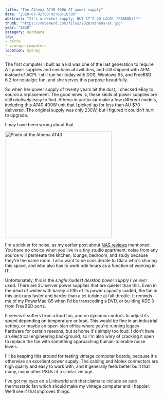 ```yaml
---
title: "The Athena AT40 400W AT power supply"
date: "2020-07-02T08:43:08+10:00"
abstract: "It’s a decent supply, BUT IT’S SO LOUD! *PARDON?!*"
thumb: "https://rubenerd.com/files/2020/athena-at.jpg"
year: "2020"
category: Hardware
tag:
- retro
- vintage-computers
location: Sydney
---
```

The first computer I built as a kid was one of the last generation to require AT power supplies and mechanical switches, and still shipped with APM instead of ACPI. I still run her today with DOS, Windows 95, and FreeBSD 6.2 for nostalgic fun, and she serves this purpose beautifully.

So when her power supply of twenty years bit the dust, I checked eBay to source a replacement. The good news is, these kinds of power supplies are still *relatively* easy to find. Athena in particular make a few different models, including this AT40 400W unit that I picked up for less than AU $70 delivered. The original supply was only 230W, but I figured it couldn't hurt to upgrade.

I may have been wrong about that.

<p><img src="https://rubenerd.com/files/2020/athena-at.jpg" alt="Photo of the Athena AT40" style="width:350px" /></p>

I'm a stickler for noise, as my earlier post about [NAS reviews](https://rubenerd.com/whats-missing-from-nas-reviews/) mentioned. You have no choice when you live in a tiny studio apartment: noise from any source will permeate the kitchen, lounge, bedroom, and study because they're the same room. I also want to be considerate to Clara who's sharing this space, and who also has to work odd hours as a function of working in IT.

Unfortunately, this is the *single loudest desktop power supply I've ever used*. There are 2U server power supplies that are quieter than this. Even in the dead of winter with barely a fifth of its power capacity loaded, the fan in this unit runs faster and harder than a jet turbine at full throttle. It reminds me of my PowerMac G5 when I'd be transcoding a DVD, or building KDE 3 from FreeBSD ports.

It seems it suffers from a loud fan, and no dynamic controls to adjust its speed depending on temperature or load. This would be fine in an industrial setting, or maybe an open-plan office where you're running legacy hardware for certain reasons, but at home it's simply too loud. I don't have an electrical engineering background, so I'm also wary of cracking it open to replace the fan with something approaching human-tolerable noise levels.

I'll be keeping this around for testing vintage computer boards, because it's otherwise an excellent power supply. The cabling and Molex connectors are high quality and easy to work with, and it generally feels better built that many, many other PSUs of a similar vintage.

I've got my eyes on a Linkworld unit that claims to include an auto thermostatic fan which should make my vintage computer and I happier. We'll see if that improves things.

